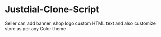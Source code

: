 # Justdial-Clone-Script
Seller can add banner, shop logo custom HTML text and also customize store as per any Color theme
